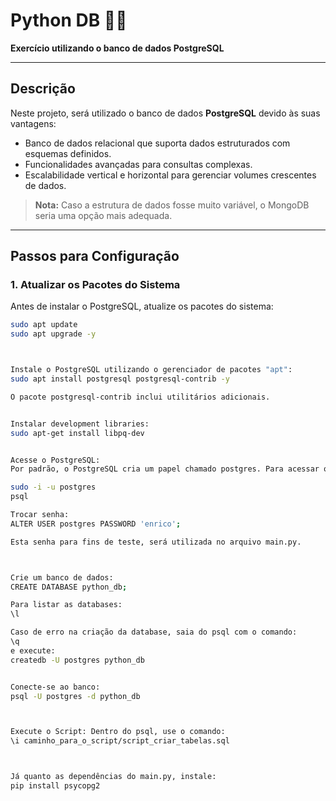 # **Python DB** 🐍💾
**Exercício utilizando o banco de dados PostgreSQL**

---

## **Descrição**
Neste projeto, será utilizado o banco de dados **PostgreSQL** devido às suas vantagens:
- Banco de dados relacional que suporta dados estruturados com esquemas definidos.
- Funcionalidades avançadas para consultas complexas.
- Escalabilidade vertical e horizontal para gerenciar volumes crescentes de dados.

> **Nota:** Caso a estrutura de dados fosse muito variável, o MongoDB seria uma opção mais adequada.

---

## **Passos para Configuração**

### **1. Atualizar os Pacotes do Sistema**
Antes de instalar o PostgreSQL, atualize os pacotes do sistema:
```bash
sudo apt update
sudo apt upgrade -y



Instale o PostgreSQL utilizando o gerenciador de pacotes "apt":
sudo apt install postgresql postgresql-contrib -y

O pacote postgresql-contrib inclui utilitários adicionais.


Instalar development libraries:
sudo apt-get install libpq-dev


Acesse o PostgreSQL:
Por padrão, o PostgreSQL cria um papel chamado postgres. Para acessar o banco de dados, execute:

sudo -i -u postgres
psql

Trocar senha:
ALTER USER postgres PASSWORD 'enrico'; 

Esta senha para fins de teste, será utilizada no arquivo main.py.



Crie um banco de dados:
CREATE DATABASE python_db;

Para listar as databases:
\l

Caso de erro na criação da database, saia do psql com o comando:
\q
e execute:
createdb -U postgres python_db


Conecte-se ao banco:
psql -U postgres -d python_db



Execute o Script: Dentro do psql, use o comando:
\i caminho_para_o_script/script_criar_tabelas.sql



Já quanto as dependências do main.py, instale:
pip install psycopg2

